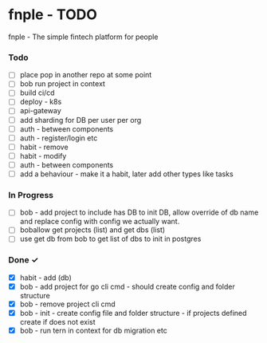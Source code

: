 # fnple - TODO

fnple - The simple fintech platform for people

### Todo

- [ ] place pop in another repo at some point
- [ ] bob run project in context
- [ ] build ci/cd
- [ ] deploy - k8s
- [ ] api-gateway
- [ ] add sharding for DB per user per org
- [ ] auth - between components
- [ ] auth - register/login etc
- [ ] habit - remove
- [ ] habit - modify
- [ ] auth - between components
- [ ] add a behaviour - make it a habit, later add other types like tasks

### In Progress

- [ ] bob - add project to include has DB to init DB, allow override of db name and replace config with config we actually want.
- [ ] boballow get projects (list) and get dbs (list)
- [ ] use get db from bob to get list of dbs to init in postgres

### Done ✓

- [x] habit - add (db)
- [x] bob - add project for go cli cmd - should create config and folder structure
- [x] bob - remove project cli cmd
- [x] bob - init - create config file and folder structure - if projects defined create if does not exist
- [x] bob - run tern in context for db migration etc
